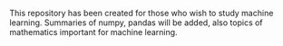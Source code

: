 This repository has been created for those who wish to study machine learning. Summaries of numpy, pandas will be added, also topics  of mathematics important for machine learning. 
